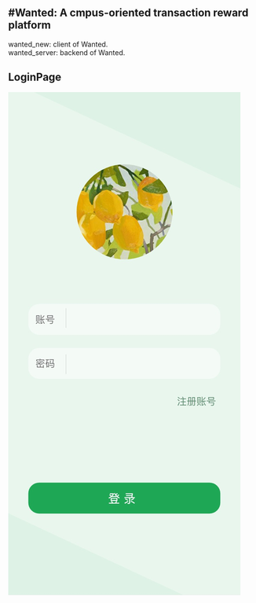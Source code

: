#Wanted: A cmpus-oriented transaction reward platform
----------------------------------------------
wanted_new: client of Wanted.<br/>
wanted_server: backend of Wanted.<br/>
## LoginPage
![LoginPage](https://github.com/kawaiwu2001/Wanted/blob/master/IMG/IMG_3294.JPG?raw=true)
